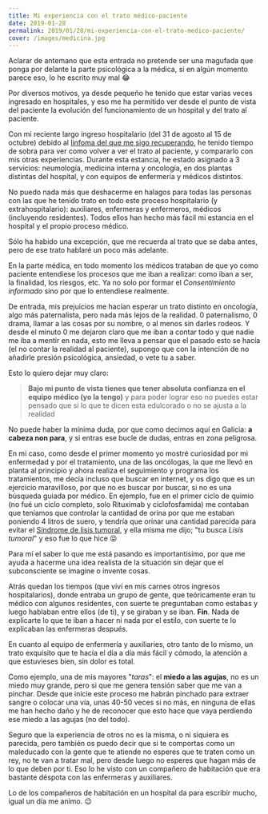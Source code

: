 ```yaml
---
title: Mi experiencia con el trato médico-paciente
date: 2019-01-28
permalink: 2019/01/28/mi-experiencia-con-el-trato-medico-paciente/
cover: /images/medicina.jpg
---
```


Aclarar de antemano que esta entrada no pretende ser una magufada que ponga por delante la parte psicológica a la médica, si en algún momento parece eso, lo he escrito muy mal :joy:

Por diversos motivos, ya desde pequeño he tenido que estar varias veces ingresado en hospitales, y eso me ha permitido ver desde el punto de vista del paciente la evolución del funcionamiento de un hospital y del trato al paciente.

Con mi reciente largo ingreso hospitalario (del 31 de agosto al 15 de octubre) debido al [linfoma del que me sigo recuperando](/2018/12/08/Cosas-que-he-aprendido-de-un-cancer/), he tenido tiempo de sobra para ver como volver a ver el trato al paciente, y compararlo con mis otras experiencias. Durante esta estancia, he estado asignado a 3 servicios: neumología, medicina interna y oncología, en dos plantas distintas del hospital, y con equipos de enfermería y médicos distintos. 

No puedo nada más que deshacerme en halagos para todas las personas con las que he tenido trato en todo este proceso hospitalario (y extrahospitalario): auxiliares, enfermeras y enfermeros, médicos (incluyendo residentes). Todos ellos han hecho más fácil mi estancia en el hospital y el propio proceso médico.

Sólo ha habido una excepción, que me recuerda al trato que se daba antes, pero de ese trato hablaré un poco más adelante.

En la parte médica, en todo momento los médicos trataban de que yo como paciente entendiese los procesos que me iban a realizar: como iban a ser, la finalidad, los riesgos, etc. Ya no solo por formar el *Consentimiento informado* sino por que lo entendiese realmente.

De entrada, mis prejuicios me hacían esperar un trato distinto en oncología, algo más paternalista, pero nada más lejos de la realidad. 0 paternalismo, 0 drama, llamar a las cosas por su nombre, o al menos sin darles rodeos. Y desde el minuto 0 me dejaron claro que me iban a contar todo y que nadie me iba a mentir en nada, esto me lleva a pensar que el pasado esto se hacía (el no contar la realidad al paciente), supongo que con la intención de no añadirle presión psicológica, ansiedad, o vete tu a saber.

Esto lo quiero dejar muy claro: 
> **Bajo mi punto de vista tienes que tener absoluta confianza en el equipo médico (yo la tengo)** y para poder lograr eso no puedes estar pensado que si lo que te dicen esta edulcorado o no se ajusta a la realidad  

No puede haber la mínima duda, por que como decimos aquí en Galicia: **a cabeza non para**, y si entras ese bucle de dudas, entras en zona peligrosa.

En mi caso, como desde el primer momento yo mostré curiosidad por mi enfermedad y por el tratamiento, una de las oncólogas, la que me llevó en planta al principio y ahora realiza el seguimiento y programa los tratamientos, me decía incluso que buscar en internet, y os digo que es un ejercicio maravilloso, por que no es buscar por buscar, si no es una búsqueda guiada por médico. En ejemplo, fue en el primer ciclo de quimio (no fué un ciclo completo, solo Rituximab y ciclofosfamida) me contaban que teníamos que controlar la cantidad de orina por que me estaban poniendo 4 litros de suero, y tendría que orinar una cantidad parecida para evitar el [Síndrome de lisis tumoral](https://es.wikipedia.org/wiki/S%C3%ADndrome_de_lisis_tumoral), y ella misma me dijo; "tu busca *Lisis tumoral*" y eso fue lo que hice :stuck_out_tongue_winking_eye:

Para mí el saber lo que me está pasando es importantisimo, por que me ayuda a hacerme una idea realista de la situación sin dejar que el subconsciente se imagine o invente cosas.

Atrás quedan los tiempos (que viví en mis carnes otros ingresos hospitalarios), donde entraba un grupo de gente, que teóricamente eran tu médico con algunos residentes, con suerte te preguntaban como estabas y luego hablaban entre ellos (de ti), y se giraban y se iban. **Fin**. Nada de explicarte lo que te iban a hacer ni nada por el estilo, con suerte te lo explicaban las enfermeras después.

En cuanto al equipo de enfermería y auxiliaries, otro tanto de lo mismo, un trato exquisito que te hacía el día a día más fácil y cómodo, la atención a que estuvieses bien, sin dolor es total.

Como ejemplo, una de mis mayores "*taras*": el **miedo a las agujas**, no es un miedo muy grande, pero si que me genera tensión saber que me van a pinchar. Desde que inicie este proceso me habrán pinchado para extraer sangre o colocar una vía, unas 40-50 veces si no más, en ninguna de ellas me han hecho daño y he de reconocer que esto hace que vaya perdiendo ese miedo a las agujas (no del todo).

Seguro que la experiencia de otros no es la misma, o ni siquiera es parecida, pero también os puedo decir que si te comportas como un maleducado con la gente que te atiende no esperes que te traten como un rey, no te van a tratar mal, pero desde luego no esperes que hagan más de lo que deben por ti. Eso lo he visto con un compañero de habitación que era bastante déspota con las enfermeras y auxiliares.

Lo de los compañeros de habitación en un hospital da para escribir mucho, igual un día me animo. :wink:



 

